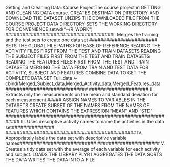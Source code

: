 Getting and Cleaning Data: Course ProjectThe course project in GETTING AND CLEANING DATA course.
CREATES DESTINATION DIRECTORY AND DOWNLOAD THE DATASET
UNZIPS THE DOWNLOADED FILE FROM THE COURSE PROJECT DATA DIRECTORY
SETS THE WORKING DIRECTORY FOR CONVENIENCE setwd(“~/R_WORK”)
######################################I. Merges the training and the test sets to create one data set ########################
SETS THE GLOBAL FILE PATHS FOR EASE OF REFERENCE
READING THE ACTIVITY FILES FIRST FROM THE TEST AND TRAIN DATASETS
READING THE SUBJECT FILES FIRST FROM THE TEST AND TRAIN DATASETS
READING THE FEATURES FILES FIRST FROM THE TEST AND TRAIN DATASETS
MERGING THE DATA FROM TRAIN AND TEST DATA FOR ACTIVITY, SUBJECT AND FEATURES
COMBINE DATA TO GET THE COMPLETE DATA SET Full_data <-cbind(Merged_Subject_data,Merged_Activity_data,Merged_Features_data
############################# ##################### II. Extracts only the measurements on the mean and standard deviation for each measurement.#####
ASSIGN NAMES TO VARIABLES IN THE DATASETS
CREATE SUBSET OF THE NAMES FROM THE NAMES OF FEATURES WHICH CONTAINS THE EXPRESSION “MEAN” AND “STD”
############################################################# III. Uses descriptive activity names to name the activities in the data set###############
############################################## IV. Appropriately labels the data set with descriptive variable names###########################
###################### V. Creates a tidy data set with the average of each variable for each activity and subject.
LOADS THE LIBRARY PLYR l
AGGREGATES THE DATA
SORTS THE DATA
WRITES THE DATA INTO A FILE
